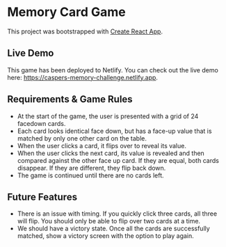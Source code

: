 # Memory Card Game

This project was bootstrapped with [Create React App](https://github.com/facebook/create-react-app).

## Live Demo

This game has been deployed to Netlify. You can check out the live demo here: https://caspers-memory-challenge.netlify.app.

## Requirements & Game Rules

* At the start of the game, the user is presented with a grid of 24 facedown cards.
* Each card looks identical face down, but has a face-up value that is matched by only one other card on the table.
* When the user clicks a card, it flips over to reveal its value.
* When the user clicks the next card, its value is revealed and then compared against the other face up card. If they are equal, both cards disappear. If they are different, they flip back down.
* The game is continued until there are no cards left.

## Future Features

* There is an issue with timing. If you quickly click three cards, all three will flip. You should only be able to flip over two cards at a time.
* We should have a victory state. Once all the cards are successfully matched, show a victory screen with the option to play again.